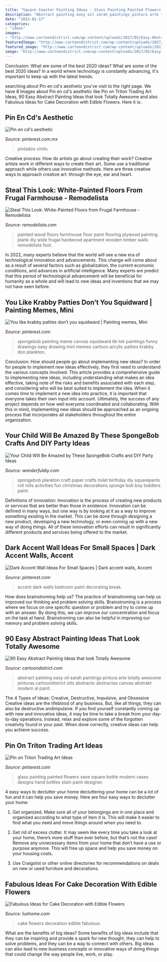 ```yaml
---
title: "Square Coaster Painting Ideas : Glass Painting Painted Flowers Vase Square Bottle Modern Vases Designs Hand Bottles Stain Paint Designer"
description: "Abstract painting easy oil sarah paintings pintura arte totally awesome pinturas cartoondistrict otts abstracto abstractas canvas abstrakt modern al paint"
date: "2023-01-17"
categories:
- "ideas"
images:
- "http://www.cartoondistrict.com/wp-content/uploads/2017/05/Easy-Abstract-Painting-Ideas29.jpg"
featuredImage: "http://www.cartoondistrict.com/wp-content/uploads/2017/05/Easy-Abstract-Painting-Ideas29.jpg"
featured_image: "http://www.cartoondistrict.com/wp-content/uploads/2017/05/Easy-Abstract-Painting-Ideas29.jpg"
image: "http://www.cartoondistrict.com/wp-content/uploads/2017/05/Easy-Abstract-Painting-Ideas29.jpg"
---
```



Conclusion: What are some of the best 2020 ideas?
What are some of the best 2020 ideas? In a world where technology is constantly advancing, it's important to keep up with the latest trends.

	

		
searching about Pin en cd&#039;s aesthetic you've visit to the right page. We have 8 Images about Pin en cd&#039;s aesthetic like Pin on Triton Trading Art Ideas, 90 Easy Abstract Painting Ideas that look Totally Awesome and also Fabulous Ideas for Cake Decoration with Edible Flowers. Here it is:
		
    
## Pin En Cd&#039;s Aesthetic

<img loading=lazy src="https://i.pinimg.com/736x/d8/cc/d7/d8ccd762f8328bbc0228afec3b9da580.jpg" onerror="this.onerror=null;this.src='https://tse1.mm.bing.net/th?id=OIP.6X8xR5BmiUTP0S5SkHGrHAHaMV&amp;pid=15.1';" alt="Pin en cd&#039;s aesthetic">

_Source: pinterest.com.mx_

>pintados vinilo. 

	

Creative process: How do artists go about creating their work?
Creative artists work in different ways to create their art. Some use a traditional approach while others use innovative methods. Here are three creative ways to approach creative art: through the eye, ear and heart.

    
## Steal This Look: White-Painted Floors From Frugal Farmhouse - Remodelista

<img loading=lazy src="https://media.remodelista.com/wp-content/uploads/2015/03/img/sub/uimg/06-2012/700_1frugal-farmhouse-white-furniture-cupboards-1.png" onerror="this.onerror=null;this.src='https://tse1.mm.bing.net/th?id=OIP.P9YixiopnVxcuD52iXjw8wHaJ9&amp;pid=15.1';" alt="Steal This Look: White-Painted Floors from Frugal Farmhouse - Remodelista">

_Source: remodelista.com_

>painted wood floors farmhouse floor paint flooring plywood painting plank diy wide frugal hardwood apartment wooden timber walls remodelista foot. 

	

In 2022, many experts believe that the world will see a new era of technological innovation and advancements. This change will come about as a result of several factors such as globalization, the current economic conditions, and advances in artificial intelligence. Many experts are predict that this period of technological advancement will be beneficial for humanity as a whole and will lead to new ideas and inventions that we may not have seen before.

    
## You Like Krabby Patties Don’t You Squidward | Painting Memes, Mini

<img loading=lazy src="https://i.pinimg.com/736x/7a/76/06/7a7606c00eed10784081a55dcdf0a99a.jpg" onerror="this.onerror=null;this.src='https://tse4.mm.bing.net/th?id=OIP.qeJlR-k5w5lt9nIDpUJumAHaJ3&amp;pid=15.1';" alt="You like krabby patties don’t you squidward | Painting memes, Mini">

_Source: pinterest.com_

>spongebob painting meme canvas squidward tik tok paintings funny drawings easy drawing mini memes cartoon acrylic patties krabby don plankton. 

	

Conclusion: How should people go about implementing new ideas?
In order for people to implement new ideas effectively, they first need to understand the various concepts involved. This article provides a comprehensive guide to implementing new ideas, including understanding what makes an idea effective, taking note of the risks and benefits associated with each step, and considering who will be best suited to implement the idea.
When it comes time to implement a new idea into practice, it is important that everyone takes their own input into account. Ultimately, the success of any project depends on how well everyone coordinated and collaborating. With this in mind, implementing new ideas should be approached as an ongoing process that incorporates all stakeholders throughout the entire organization.

    
## Your Child Will Be Amazed By These SpongeBob Crafts And DIY Party Ideas

<img loading=lazy src="http://cdn.wonderfuldiy.com/wp-content/uploads/2016/02/plankton-toilet-paper-craft.jpg" onerror="this.onerror=null;this.src='https://tse1.mm.bing.net/th?id=OIP.kw4eNeNsy9Y1fwwvl7KSVQHaJ4&amp;pid=15.1';" alt="Your Child Will Be Amazed by These SpongeBob Crafts and DIY Party Ideas">

_Source: wonderfuldiy.com_

>spongebob plankton craft paper crafts toilet birthday diy squarepants roll rolls activities fun christmas decorations sponge bob boy toddlers paint. 

	

Definitions of innovation:
Innovation is the process of creating new products or services that are better than those in existence. Innovation can be defined in many ways, but one way is by looking at it as a way to improve something existing in the market. This can be done through designing a new product, developing a new technology, or even coming up with a new way of doing things. All of these innovation efforts can result in significantly different products and services being offered to the market.

    
## Dark Accent Wall Ideas For Small Spaces | Dark Accent Walls, Accent

<img loading=lazy src="https://i.pinimg.com/736x/f3/49/13/f34913e2adb11c75be8934175f29f019.jpg" onerror="this.onerror=null;this.src='https://tse1.mm.bing.net/th?id=OIP.lXnYjRD4JAnL2qGltcUw6wHaLG&amp;pid=15.1';" alt="Dark Accent Wall Ideas For Small Spaces | Dark accent walls, Accent">

_Source: pinterest.com_

>accent dark walls bedroom paint decorating break. 

	

How does brainstroming help us?
The practice of brainstroming can help us improved our thinking and problem solving skills. Brainstroming is a process where we focus on one specific question or problem and try to come up with an answer. By doing this, we can improve our concentration and focus on the task at hand. Brainstroming can also be helpful in improving our memory and problem solving skills.

    
## 90 Easy Abstract Painting Ideas That Look Totally Awesome

<img loading=lazy src="http://www.cartoondistrict.com/wp-content/uploads/2017/05/Easy-Abstract-Painting-Ideas29.jpg" onerror="this.onerror=null;this.src='https://tse1.mm.bing.net/th?id=OIP.a8XLnUW4Zg_64HGdJa4UbAHaKF&amp;pid=15.1';" alt="90 Easy Abstract Painting Ideas that look Totally Awesome">

_Source: cartoondistrict.com_

>abstract painting easy oil sarah paintings pintura arte totally awesome pinturas cartoondistrict otts abstracto abstractas canvas abstrakt modern al paint. 

	

The 4 Types of Ideas: Creative, Destructive, Impulsive, and Obsessive
Creative ideas are the lifeblood of any business. But, like all things, they can also be destructive andimpulsive. If you find yourself constantly coming up with new and innovative ideas, it may be time to take a break from your day-to-day operations. Instead, relax and explore some of the forgotten creativity found in your past. When done correctly, creative ideas can help you achieve success.

    
## Pin On Triton Trading Art Ideas

<img loading=lazy src="https://i.pinimg.com/736x/77/c3/ae/77c3aeb1fd4c0da94a8e2252fa9e0d49.jpg" onerror="this.onerror=null;this.src='https://tse4.mm.bing.net/th?id=OIP.90kDd2UD8wyWx1zSRFC4cAHaLH&amp;pid=15.1';" alt="Pin on Triton Trading Art Ideas">

_Source: pinterest.com_

>glass painting painted flowers vase square bottle modern vases designs hand bottles stain paint designer. 

	

4 easy ways to declutter your home
decluttering your home can be a lot of fun and it can help you save money. Here are four easy ways to declutter your home:
1. Get organized. Make sure all of your belongings are in one place and organized according to what type of item it is. This will make it easier to find what you need and move things around when you need to.

2. Get rid of excess clutter. It may seem like every time you take a look at your home, there’s more stuff than ever before, but that’s not the case! Remove any unnecessary items from your home that don’t have a use or purpose anymore. This will free up space and help you save money on your housing costs.

3. Use Craigslist or other online directories for recommendations on deals on new or used furniture and decorations.

    
## Fabulous Ideas For Cake Decoration With Edible Flowers

<img loading=lazy src="https://www.lushome.com/wp-content/uploads/2013/07/cake-decoration-edible-decorations-flowers-6.jpg" onerror="this.onerror=null;this.src='https://tse2.mm.bing.net/th?id=OIP.I33Jdl8nwU7tTxhLxPWfPQAAAA&amp;pid=15.1';" alt="Fabulous Ideas for Cake Decoration with Edible Flowers">

_Source: lushome.com_

>cake flowers decoration edible fabulous. 

	

What are the benefits of big ideas?
Some benefits of big ideas include that they can be inspiring and provide a spark for new thought, they can help to solve problems, and they can be a way to connect with others. Big ideas can also lead to new business concepts or innovative ways of doing things that could change the way people live, work, or play.

